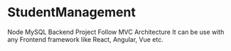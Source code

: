 # StudentManagement
Node MySQL Backend Project Follow MVC Architecture 
It can be use with any Frontend framework like React, Angular, Vue etc.
